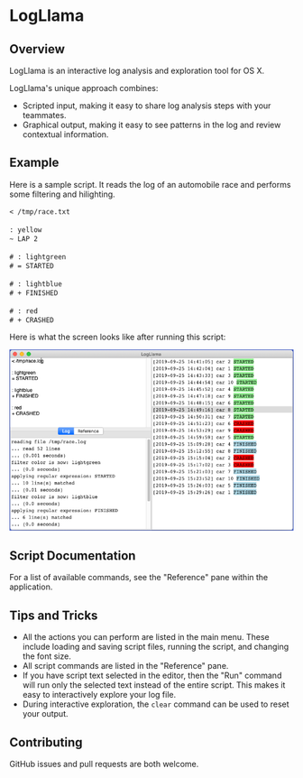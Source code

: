 # LogLlama

## Overview

LogLlama is an interactive log analysis and exploration tool for OS X.  

LogLlama's unique approach combines:
* Scripted input, making it easy to share log analysis steps with your teammates.
* Graphical output, making it easy to see patterns in the log and review contextual information.

## Example

Here is a sample script.  It reads the log of an automobile race and performs some filtering and hilighting.

```
< /tmp/race.txt

: yellow
~ LAP 2

# : lightgreen
# = STARTED

# : lightblue
# + FINISHED

# : red
# + CRASHED
```

Here is what the screen looks like after running this script:

![Example1](https://raw.githubusercontent.com/lostbearlabs/LogLlama/master/documentation/example1.png)

## Script Documentation

For a list of available commands, see the "Reference" pane within the application.

## Tips and Tricks

* All the actions you can perform are listed in the main menu.  These include loading and saving script files, running the script, and changing the font size.
* All script commands are listed in the "Reference" pane.
* If you have script text selected in the editor, then the "Run" command will run only the selected text instead of the entire script.  This makes it easy to interactively explore your log file.  
* During interactive exploration, the `clear` command can be used to reset your output.

## Contributing

GitHub issues and pull requests are both welcome.
